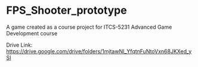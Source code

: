 # FPS_Shooter_prototype
A game created as a course project for ITCS-5231 Advanced Game Development course

Drive Link:
https://drive.google.com/drive/folders/1mjtawNI_YfqtnFuNtoVxn68JKXed_ySI
